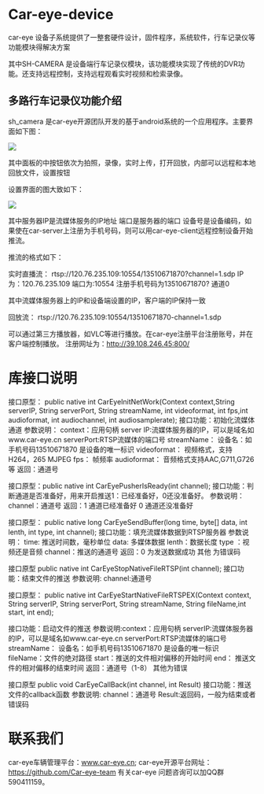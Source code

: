 ﻿# Car-eye-device
 
car-eye 设备子系统提供了一整套硬件设计，固件程序，系统软件，行车记录仪等功能模块得解决方案

其中SH-CAMERA 是设备端行车记录仪模块，该功能模块实现了传统的DVR功能。还支持远程控制，支持远程观看实时视频和检索录像。


## 多路行车记录仪功能介绍

sh_camera 是car-eye开源团队开发的基于android系统的一个应用程序。主要界面如下图：

![](https://github.com/Car-eye-team/doc/raw/master/car-eye-device/car-eye-camera主界面.png)

其中面板的中按钮依次为拍照，录像，实时上传，打开回放，内部可以远程和本地回放文件，设置按钮

设置界面的图大致如下：

![](https://github.com/Car-eye-team/doc/raw/master/car-eye-device/car-eye-camera设置界面.jpg)

其中服务器IP是流媒体服务的IP地址
端口是服务器的端口
设备号是设备编码，如果使在car-server上注册为手机号码，则可以用car-eye-client远程控制设备开始推流。

推流的格式如下：

实时直播流：
rtsp://120.76.235.109:10554/13510671870?channel=1.sdp
IP为：120.76.235.109
端口为:10554
注册手机号码为13510671870?
通道0

其中流媒体服务器上的IP和设备端设置的IP，客户端的IP保持一致

回放流：
rtsp://120.76.235.109:10554/13510671870-channel=1.sdp

可以通过第三方播放器，如VLC等进行播放。在car-eye注册平台注册账号，并在客户端控制播放。
注册网址为：http://39.108.246.45:800/

# 库接口说明

接口原型： public native int CarEyeInitNetWork(Context context,String serverIP, String serverPort, String streamName, int videoformat, int fps,int audioformat, int audiochannel, int audiosamplerate);
接口功能：初始化流媒体通道
参数说明：   context：应用句柄   server IP:流媒体服务器的IP，可以是域名如www.car-eye.cn
serverPort:RTSP流媒体的端口号
streamName： 设备名：如手机号码13510671870 是设备的唯一标识
videoformat： 视频格式，支持H264，265 MJPEG
fps： 帧频率
audioformat： 音频格式支持AAC,G711,G726等
返回：通道号

接口原型：public native int CarEyePusherIsReady(int channel);
接口功能：判断通道是否准备好，用来开启推送1：已经准备好，0还没准备好。
参数说明：
channel：通道号 返回：1 通道已经准备好 0 通道还没准备好

接口原型： public native long CarEyeSendBuffer(long time, byte[] data, int lenth, int type, int channel);
接口功能：填充流媒体数据到RTSP服务器 参数说明：
time: 推送时间数，毫秒单位 data: 多媒体数据
lenth：数据长度
type ：视频还是音频
channel：推送的通道号
返回：0 为发送数据成功  其他 为错误码

接口原型 public native int CarEyeStopNativeFileRTSP(int channel);
接口功能：结束文件的推送
参数说明:
channel:通道号

接口原型： public native int CarEyeStartNativeFileRTSPEX(Context context, String serverIP, String serverPort, String streamName, String fileName,int start, int end);

接口功能：启动文件的推送 参数说明:context：应用句柄
serverIP:流媒体服务器的IP，可以是域名如www.car-eye.cn
serverPort:RTSP流媒体的端口号
streamName： 设备名：如手机号码13510671870 是设备的唯一标识
fileName：文件的绝对路径
start：推送的文件相对偏移的开始时间
end： 推送文件的相对偏移的结束时间
返回：通道号（1-8） 其他为错误

接口原型   public void CarEyeCallBack(int channel, int Result)
接口功能：推送文件的callback函数
参数说明:
channel：通道号
Result:返回码，一般为结束或者错误码



# 联系我们

car-eye车辆管理平台：www.car-eye.cn; car-eye开源平台网址：https://github.com/Car-eye-team 有关car-eye 问题咨询可以加QQ群590411159。

